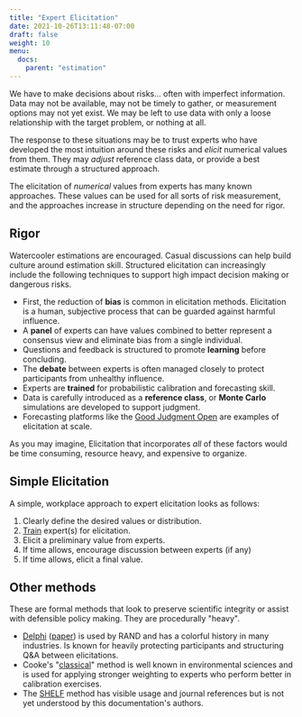 ```yaml
---
title: "Expert Elicitation"
date: 2021-10-26T13:11:48-07:00
draft: false
weight: 10
menu:
  docs:
    parent: "estimation"
---
```


We have to make decisions about risks... often with imperfect information. Data may not be available, may not be timely to gather, or measurement options may not yet exist. We may be left to use data with only a loose relationship with the target problem, or nothing at all.

The response to these situations may be to trust experts who have developed the most intuition around these risks and _elicit_ numerical values from them. They may _adjust_ reference class data, or provide a best estimate through a structured approach.

The elicitation of _numerical_ values from experts has many known approaches. These values can be used for all sorts of risk measurement, and the approaches increase in structure depending on the need for rigor.

## Rigor

Watercooler estimations are encouraged. Casual discussions can help build culture around estimation skill. Structured elicitation can increasingly include the following techniques to support high impact decision making or dangerous risks.

- First, the reduction of **bias** is common in elicitation methods. Elicitation is a human, subjective process that can be guarded against harmful influence.
- A **panel** of experts can have values combined to better represent a consensus view and eliminate bias from a single individual.
- Questions and feedback is structured to promote **learning** before concluding.
- The **debate** between experts is often managed closely to protect participants from unhealthy influence.
- Experts are **trained** for probabilistic calibration and forecasting skill.
- Data is carefully introduced as a **reference class**, or **Monte Carlo** simulations are developed to support judgment.
- Forecasting platforms like the [Good Judgment Open](https://www.gjopen.com) are examples of elicitation at scale.

As you may imagine, Elicitation that incorporates _all_ of these factors would be time consuming, resource heavy, and expensive to organize.

## Simple Elicitation
A simple, workplace approach to expert elicitation looks as follows:

1. Clearly define the desired values or distribution.
2. [Train](https://good-judgment.thinkific.com/courses/Superforecasting-Fundamentals) expert(s) for elicitation.
3. Elicit a preliminary value from experts.
4. If time allows, encourage discussion between experts (if any)
5. If time allows, elicit a final value.

## Other methods

These are formal methods that look to preserve scientific integrity or assist with defensible policy making. They are procedurally "heavy".

- [Delphi](https://en.wikipedia.org/wiki/Delphi_method) ([paper](https://www.rand.org/pubs/papers/P3704.html)) is used by RAND and has a colorful history in many industries. Is known for heavily protecting participants and structuring Q&A between elicitations.
- Cooke's "[classical](http://rogermcooke.net/)" method is well known in environmental sciences and is used for applying stronger weighting to experts who perform better in calibration exercises.
- The [SHELF](http://www.tonyohagan.co.uk/shelf/) method has visible usage and journal references but is not yet understood by this documentation's authors.